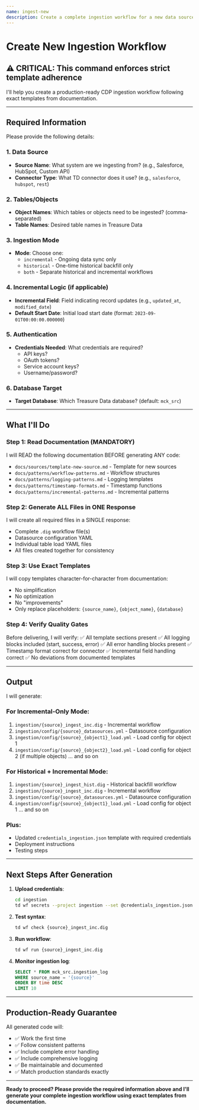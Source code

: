 ```yaml
---
name: ingest-new
description: Create a complete ingestion workflow for a new data source
---
```


# Create New Ingestion Workflow

## ⚠️ CRITICAL: This command enforces strict template adherence

I'll help you create a production-ready CDP ingestion workflow following exact templates from documentation.

---

## Required Information

Please provide the following details:

### 1. Data Source
- **Source Name**: What system are we ingesting from? (e.g., Salesforce, HubSpot, Custom API)
- **Connector Type**: What TD connector does it use? (e.g., `salesforce`, `hubspot`, `rest`)

### 2. Tables/Objects
- **Object Names**: Which tables or objects need to be ingested? (comma-separated)
- **Table Names**: Desired table names in Treasure Data

### 3. Ingestion Mode
- **Mode**: Choose one:
  - `incremental` - Ongoing data sync only
  - `historical` - One-time historical backfill only
  - `both` - Separate historical and incremental workflows

### 4. Incremental Logic (if applicable)
- **Incremental Field**: Field indicating record updates (e.g., `updated_at`, `modified_date`)
- **Default Start Date**: Initial load start date (format: `2023-09-01T00:00:00.000000`)

### 5. Authentication
- **Credentials Needed**: What credentials are required?
  - API keys?
  - OAuth tokens?
  - Service account keys?
  - Username/password?

### 6. Database Target
- **Target Database**: Which Treasure Data database? (default: `mck_src`)

---

## What I'll Do

### Step 1: Read Documentation (MANDATORY)
I will READ the following documentation BEFORE generating ANY code:
- `docs/sources/template-new-source.md` - Template for new sources
- `docs/patterns/workflow-patterns.md` - Workflow structures
- `docs/patterns/logging-patterns.md` - Logging templates
- `docs/patterns/timestamp-formats.md` - Timestamp functions
- `docs/patterns/incremental-patterns.md` - Incremental patterns

### Step 2: Generate ALL Files in ONE Response
I will create all required files in a SINGLE response:
- Complete `.dig` workflow file(s)
- Datasource configuration YAML
- Individual table load YAML files
- All files created together for consistency

### Step 3: Use Exact Templates
I will copy templates character-for-character from documentation:
- No simplification
- No optimization
- No "improvements"
- Only replace placeholders: `{source_name}`, `{object_name}`, `{database}`

### Step 4: Verify Quality Gates
Before delivering, I will verify:
✅ All template sections present
✅ All logging blocks included (start, success, error)
✅ All error handling blocks present
✅ Timestamp format correct for connector
✅ Incremental field handling correct
✅ No deviations from documented templates

---

## Output

I will generate:

### For Incremental-Only Mode:
1. `ingestion/{source}_ingest_inc.dig` - Incremental workflow
2. `ingestion/config/{source}_datasources.yml` - Datasource configuration
3. `ingestion/config/{source}_{object1}_load.yml` - Load config for object 1
4. `ingestion/config/{source}_{object2}_load.yml` - Load config for object 2 (if multiple objects)
... and so on

### For Historical + Incremental Mode:
1. `ingestion/{source}_ingest_hist.dig` - Historical backfill workflow
2. `ingestion/{source}_ingest_inc.dig` - Incremental workflow
3. `ingestion/config/{source}_datasources.yml` - Datasource configuration
4. `ingestion/config/{source}_{object1}_load.yml` - Load config for object 1
... and so on

### Plus:
- Updated `credentials_ingestion.json` template with required credentials
- Deployment instructions
- Testing steps

---

## Next Steps After Generation

1. **Upload credentials**:
   ```bash
   cd ingestion
   td wf secrets --project ingestion --set @credentials_ingestion.json
   ```

2. **Test syntax**:
   ```bash
   td wf check {source}_ingest_inc.dig
   ```

3. **Run workflow**:
   ```bash
   td wf run {source}_ingest_inc.dig
   ```

4. **Monitor ingestion log**:
   ```sql
   SELECT * FROM mck_src.ingestion_log
   WHERE source_name = '{source}'
   ORDER BY time DESC
   LIMIT 10
   ```

---

## Production-Ready Guarantee

All generated code will:
- ✅ Work the first time
- ✅ Follow consistent patterns
- ✅ Include complete error handling
- ✅ Include comprehensive logging
- ✅ Be maintainable and documented
- ✅ Match production standards exactly

---

**Ready to proceed? Please provide the required information above and I'll generate your complete ingestion workflow using exact templates from documentation.**

